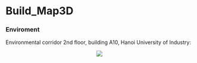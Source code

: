 # Build_Map3D
<h3>Enviroment</h3>
<p>Environmental corridor 2nd floor, building A10, Hanoi University of Industry: </p>
<p align="center">
  <img src="https://github.com/ductu8401/Defferential_robot_simulation/assets/119555693/4459cc85-cec5-4e5f-95ed-8b4c263224c5" />
</p>

